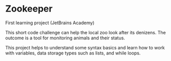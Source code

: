 # Zookeeper
First learning project (JetBrains Academy)

This short code challenge can help the local zoo look after its denizens. The outcome is a tool for monitoring animals and their status.

This project helps to understand some syntax basics and learn how to work with variables, data storage types such as lists, and while loops.
